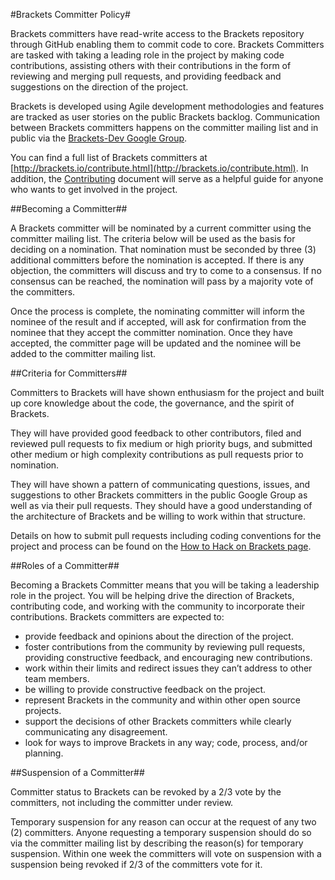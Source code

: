 #Brackets Committer Policy#

Brackets committers have read-write access to the Brackets repository through GitHub enabling them to commit code to core. Brackets Committers are tasked with taking a leading role in the project by making code contributions, assisting others with their contributions in the form of reviewing and merging pull requests, and providing feedback and suggestions on the direction of the project. 

Brackets is developed using Agile development methodologies and features are tracked as user stories on the public Brackets backlog. Communication between Brackets committers happens on the committer mailing list and in public via the [Brackets-Dev Google Group](https://groups.google.com/forum/?fromgroups#!forum/brackets-dev).

You can find a full list of Brackets committers at [http://brackets.io/contribute.html](http://brackets.io/contribute.html). In addition, the [Contributing](https://github.com/brackets-cont/brackets/blob/master/CONTRIBUTING.md) document will serve as a helpful guide for anyone who wants to get involved in the project. 

##Becoming a Committer##

A Brackets committer will be nominated by a current committer using the committer mailing list. The criteria below will be used as the basis for deciding on a nomination. That nomination must be seconded by three (3) additional committers before the nomination is accepted. If there is any objection, the committers will discuss and try to come to a consensus. If no consensus can be reached, the nomination will pass by a majority vote of the committers. 

Once the process is complete, the nominating committer will inform the nominee of the result and if accepted, will ask for confirmation from the nominee that they accept the committer nomination. Once they have accepted, the committer page will be updated and the nominee will be added to the committer mailing list.

##Criteria for Committers##

Committers to Brackets will have shown enthusiasm for the project and built up core knowledge about the code, the governance, and the spirit of Brackets. 

They will have provided good feedback to other contributors, filed and reviewed pull requests to fix medium or high priority bugs, and submitted other medium or high complexity contributions as pull requests prior to nomination. 

They will have shown a pattern of communicating questions, issues, and suggestions to other Brackets committers in the public Google Group as well as via their pull requests. They should have a good understanding of the architecture of Brackets and be willing to work within that structure. 

Details on how to submit pull requests including coding conventions for the project and process can be found on the [How to Hack on Brackets page](https://github.com/brackets-cont/brackets/wiki/How-to-Hack-on-Brackets). 

##Roles of a Committer##

Becoming a Brackets Committer means that you will be taking a leadership role in the project. You will be helping drive the direction of Brackets, contributing code, and working with the community to incorporate their contributions. Brackets committers are expected to:
* provide feedback and opinions about the direction of the project.
* foster contributions from the community by reviewing pull requests, providing constructive feedback, and encouraging new contributions.
* work within their limits and redirect issues they can’t address to other team members.
* be willing to provide constructive feedback on the project.
* represent Brackets in the community and within other open source projects.
* support the decisions of other Brackets committers while clearly communicating any disagreement.
* look for ways to improve Brackets in any way; code, process, and/or planning.

##Suspension of a Committer##

Committer status to Brackets can be revoked by a 2/3 vote by the committers, not including the committer under review. 

Temporary suspension for any reason can occur at the request of any two (2) committers. Anyone requesting a temporary suspension should do so via the committer mailing list by describing the reason(s) for temporary suspension. Within one week the committers will vote on suspension with a suspension being revoked if 2/3 of the committers vote for it.